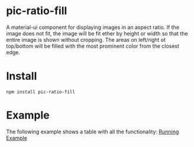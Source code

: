 # pic-ratio-fill
A material-ui component for displaying images in an aspect ratio.
If the image does not fit, the image will be fit ether by height or width
so that the entire image is shown without cropping.
The areas on left/right ot top/bottom will be filled with the most prominent
color from the closest edge.

# Install
```
npm install pic-ratio-fill
```

# Example
The following example shows a table with all the functionality:
[Running Example](https://vladi03.github.io/pic-ratio-fill/ "Pic Ratio Fill")
